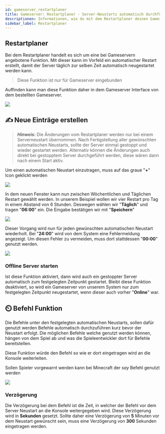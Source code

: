 ```yaml
---
id: gameserver_restartplaner
title: Gameserver: Restartplaner - Server-Neustarts automatisch durchführen
descriptionen: Informationen, wie du mit dem Restartplaner deinen Gameserver von ZAP-Hosting.com automatisch in festgelegten Intervallen neustarten lassen kannst - ZAP-Hosting.com Dokumentationen
sidebar_label: Restartplaner
---
```


## Restartplaner

Bei dem Restartplaner handelt es sich um eine bei Gameservern angebotene Funktion.
Mit dieser kann im Vorfeld ein automatischer Restart erstellt, damit der Server täglich zur selben Zeit automatisch neugestartet werden kann.

> Diese Funktion ist nur für Gameserver eingebunden

Auffinden kann man diese Funktion daher in dem Gameserver Interface von dem bestellten Gameserver.

![](https://screensaver01.zap-hosting.com/index.php/s/2FkbFm3Yg6W2kny/preview)

## ✍️ Neue Einträge erstellen

> ***Hinweis:*** Die Änderungen vom Restartplaner werden nur bei einem Serverneustart übernommen. Nach Fertigstellung aller gewünschten automatischen Neustarts, sollte der Server einmal gestoppt und wieder gestartet werden.
Alternativ können die Änderungen auch direkt bei gestopptem Server durchgeführt werden, diese wären dann nach einem Start aktiv.

Um einen automatischen Neustart einzutragen, muss auf das graue "**+**" Icon geklickt werden

![](https://screensaver01.zap-hosting.com/index.php/s/BQwpCcKbDW4eBTi/preview)

In dem neuen Fenster kann nun zwischen Wöchentlichen und Täglichen Restart gewählt werden.
In unserem Beispiel wollen wir vier Restart pro Tag in einem Abstand von 6 Stunden.
Deswegen wählen wir "**Täglich**" und tragen "**06:00**" ein.
Die Eingabe bestätigen wir mit "**Speichern**"

![](https://screensaver01.zap-hosting.com/index.php/s/9rxf29yQ2oNbLjQ/preview)

Dieser Vorgang wird nun für jeden gewünschten automatischen Neustart wiederholt.
Bei "**24:00**" wird von dem System eine Fehlermeldung angezeigt. Um diesen Fehler zu vermeiden, muss dort stattdessen "**00:00**" genutzt werden.

![](https://screensaver01.zap-hosting.com/index.php/s/d8dgKspw7RLWnMF/preview)

###  Offline Server starten

Ist diese Funktion aktiviert, dann wird auch ein gestoppter Server automatisch zum festgelegten Zeitpunkt gestartet.
Bleibt diese Funktion deaktiviert, so wird ein Gameserver von unserem System nur zum festgelegten Zeitpunkt neugestartet, wenn dieser auch vorher "**Online**" war.

## ⏲️ Befehl Funktion

Die Befehle unter den festgelegten automatischen Neustarts, sollen dafür genutzt werden Befehle automatisch durchzuführen kurz bevor der Neustart erfolgt.
Die möglichen Befehle welche genutzt werden können, hängen von dem Spiel ab und was die Spieleentwickler dort für Befehle bereitstellen.

Diese Funktion würde den Befehl so wie er dort eingetragen wird an die Konsole weiterleiten.

Sollen Spieler vorgewarnt werden kann bei Minecraft der *say* Befehl genutzt werden

![](https://screensaver01.zap-hosting.com/index.php/s/8oofqcYkMjK8XPM/preview)

###  Verzögerung

Die Verzögerung bei dem Befehl ist die Zeit, in welcher der Befehl vor dem Server Neustart an die Konsole weitergegeben wird.
Diese Verzögerung wird in **Sekunden** gesetzt.
Sollte daher eine Verzögerung von **5** Minuten vor dem Neustart gewünscht sein, muss eine Verzögerung von **300** Sekunden eingetragen werden.

